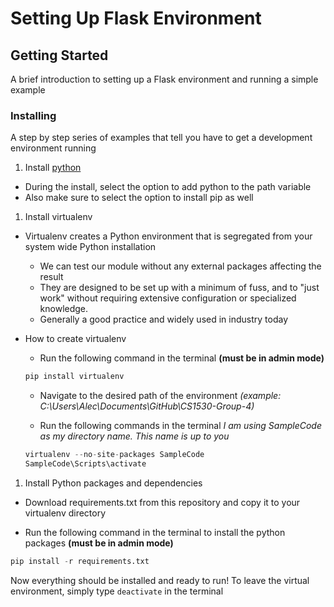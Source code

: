 # Setting Up Flask Environment

## Getting Started

A brief introduction to setting up a Flask environment and running a simple example

### Installing

A step by step series of examples that tell you have to get a development environment running

1. Install [python](https://www.python.org/ftp/python/3.6.4/python-3.6.4.exe)

* During the install, select the option to add python to the path variable
* Also make sure to select the option to install pip as well

1. Install virtualenv

* Virtualenv creates a Python environment that is segregated from your system wide Python installation
  * We can test our module without any external packages affecting the result
  * They are designed to be set up with a minimum of fuss, and to "just work" without requiring extensive configuration or specialized knowledge.
  * Generally a good practice and widely used in industry today

* How to create virtualenv
  * Run the following command in the terminal **(must be in admin mode)**
  ``` python
  pip install virtualenv
  ```
  * Navigate to the desired path of the environment *(example: C:\Users\Alec\Documents\GitHub\CS1530-Group-4)*

  * Run the following commands in the terminal *I am using SampleCode as my directory name. This name is up to you*
  ``` python
  virtualenv --no-site-packages SampleCode
  SampleCode\Scripts\activate
  ```
1. Install Python packages and dependencies
* Download requirements.txt from this repository and copy it to your virtualenv directory

* Run the following command in the terminal to install the python packages **(must be in admin mode)**

``` python
pip install -r requirements.txt
```

Now everything should be installed and ready to run! To leave the virtual environment, simply type `deactivate` in the terminal